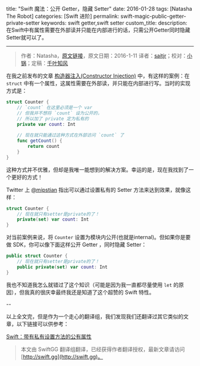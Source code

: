 title: "Swift 魔法：公开 Getter，隐藏 Setter"
date: 2016-01-28
tags: [Natasha The Robot]
categories: [Swift 进阶]
permalink: swift-magic-public-getter-private-setter
keywords: swift getter,swift setter
custom_title: 
description: 在Swift中有属性需要在外部读并只能在内部进行的话，只需公开Getter同时隐藏Setter就可以了。


---
> 作者：Natasha，[原文链接](https://www.natashatherobot.com/swift-magic-public-getter-private-setter/)，原文日期：2016-1-11
> 译者：[saitjr](http://www.brighttj.com)；校对：[小锅](http://www.jianshu.com/users/3b40e55ec6d5/latest_articles)；定稿：[千叶知风](http://weibo.com/xiaoxxiao)
  







<!--此处开始正文-->

在我之前发布的文章 [构造器注入(Constructor Injection)](https://www.natashatherobot.com/swift-dependency-injection-with-a-custom-initializer/) 中，有这样的案例：在 `struct` 中有一个属性，这属性需要在外部读，并只能在内部进行写。当时的实现方式是：

<!--more-->

``` swift
struct Counter {
    // `count` 在这里必须是一个 var 
    // 但我并不想将 `count` 设为公开的，
    // 所以加了 private 定为私有的
    private var count: Int
    
    // 现在就只能通过这种方式在外部访问 `count` 了
    func getCount() {
        return count
    }
}
```

这种方式并不优雅，但却是我唯一能想到的解决方案。幸运的是，现在我找到了一个更好的方式！

Twitter 上 [@mipstian](https://twitter.com/mipstian/status/685489964403003393) 指出可以通过设置私有的 Setter 方法来达到效果，就像这样：

``` swift
struct Counter {
    // 现在就只有setter是private的了！
    private(set) var count: Int
}
```

对当前案例来说，将 `Counter` 设置为模块内公开(也就是internal)。但如果你是要做 SDK，你可以像下面这样公开 Getter ，同时隐藏 Setter：

``` swift
public struct Counter {
    // 现在就只有setter是private的了！
    public private(set) var count: Int
}
```

我也不知道我怎么就错过了这个知识（可能是因为我一直都尽量使用 `let` 的原因），但我真的很庆幸最终我还是知道了这个超赞的 Swift 特性。

--

以上全文完，但是作为一个走心的翻译组，我们发现我们还翻译过其它类似的文章，以下链接可以供参考：

[Swift：带有私有设置方法的公有属性](http://swift.gg/2016/01/11/public-properties-with-private-setters/)
> 本文由 SwiftGG 翻译组翻译，已经获得作者翻译授权，最新文章请访问 [http://swift.gg](http://swift.gg)。